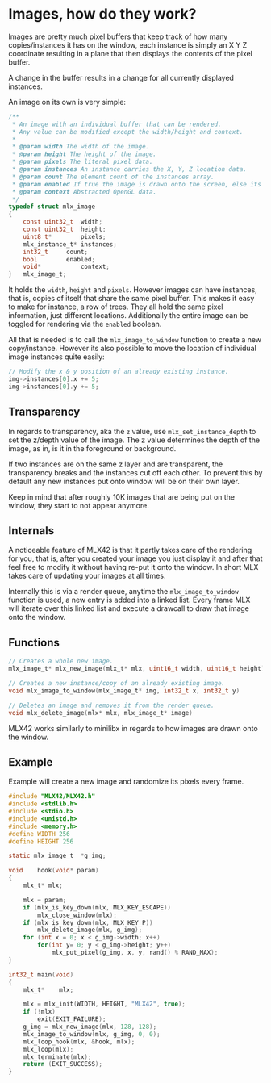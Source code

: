 # Images, how do they work?

Images are pretty much pixel buffers that keep track of how many copies/instances it has on the window, each instance is simply an X Y Z coordinate resulting in a plane that then displays the contents of the pixel buffer.

A change in the buffer results in a change for all currently displayed instances.

An image on its own is very simple:

```c
/**
 * An image with an individual buffer that can be rendered.
 * Any value can be modified except the width/height and context.
 * 
 * @param width The width of the image.
 * @param height The height of the image.
 * @param pixels The literal pixel data.
 * @param instances An instance carries the X, Y, Z location data.
 * @param count The element count of the instances array.
 * @param enabled If true the image is drawn onto the screen, else its not.
 * @param context Abstracted OpenGL data.
 */
typedef struct mlx_image
{
	const uint32_t	width;
	const uint32_t	height;
	uint8_t*        pixels;
	mlx_instance_t* instances;
	int32_t		count;
	bool		enabled;
	void*           context;
}	mlx_image_t;

```

It holds the `width`, `height` and `pixels`. However images can have instances, that is, copies of itself that share the same pixel buffer.
This makes it easy to make for instance, a row of trees. They all hold the same pixel information, just different locations. Additionally the entire image can be toggled for rendering via the `enabled` boolean.

All that is needed is to call the `mlx_image_to_window` function to create a new copy/instance. However its also possible to move the location of individual image instances quite easily:

```c
// Modify the x & y position of an already existing instance.
img->instances[0].x += 5;
img->instances[0].y += 5;
```

## Transparency
In regards to transparency, aka the `z` value, use `mlx_set_instance_depth` to set the z/depth value of the image.
The z value determines the depth of the image, as in, is it in the foreground or background.

If two instances are on the same z layer and are transparent, the transparency breaks and the instances cut off each other.
To prevent this by default any new instances put onto window will be on their own layer.

Keep in mind that after roughly 10K images that are being put on the window, they start to not appear anymore.

## Internals

A noticeable feature of MLX42 is that it partly takes care of the rendering for you, that is, after you created your image you just display it and after that feel free to modify it without having re-put it onto the window. In short MLX takes care of updating your images at all times.

Internally this is via a render queue, anytime the `mlx_image_to_window` function is used, a new entry is added into a linked list.
Every frame MLX will iterate over this linked list and execute a drawcall to draw that image onto the window.

## Functions

```c
// Creates a whole new image.
mlx_image_t* mlx_new_image(mlx_t* mlx, uint16_t width, uint16_t height)
```

```c
// Creates a new instance/copy of an already existing image.
void mlx_image_to_window(mlx_image_t* img, int32_t x, int32_t y)
```

```c
// Deletes an image and removes it from the render queue.
void mlx_delete_image(mlx* mlx, mlx_image_t* image)
```

MLX42 works similarly to minilibx in regards to how images are drawn onto the window.

## Example

Example will create a new image and randomize its pixels every frame.

```c
#include "MLX42/MLX42.h"
#include <stdlib.h>
#include <stdio.h>
#include <unistd.h>
#include <memory.h>
#define WIDTH 256
#define HEIGHT 256

static mlx_image_t	*g_img;

void	hook(void* param)
{
	mlx_t* mlx;

	mlx = param;
	if (mlx_is_key_down(mlx, MLX_KEY_ESCAPE))
		mlx_close_window(mlx);
	if (mlx_is_key_down(mlx, MLX_KEY_P))
		mlx_delete_image(mlx, g_img);
	for (int x = 0; x < g_img->width; x++)
		for(int y= 0; y < g_img->height; y++)
			mlx_put_pixel(g_img, x, y, rand() % RAND_MAX);
}

int32_t	main(void)
{
	mlx_t*    mlx;

	mlx = mlx_init(WIDTH, HEIGHT, "MLX42", true);
	if (!mlx)
		exit(EXIT_FAILURE);
	g_img = mlx_new_image(mlx, 128, 128);
	mlx_image_to_window(mlx, g_img, 0, 0);
	mlx_loop_hook(mlx, &hook, mlx);
	mlx_loop(mlx);
	mlx_terminate(mlx);
	return (EXIT_SUCCESS);
}

```